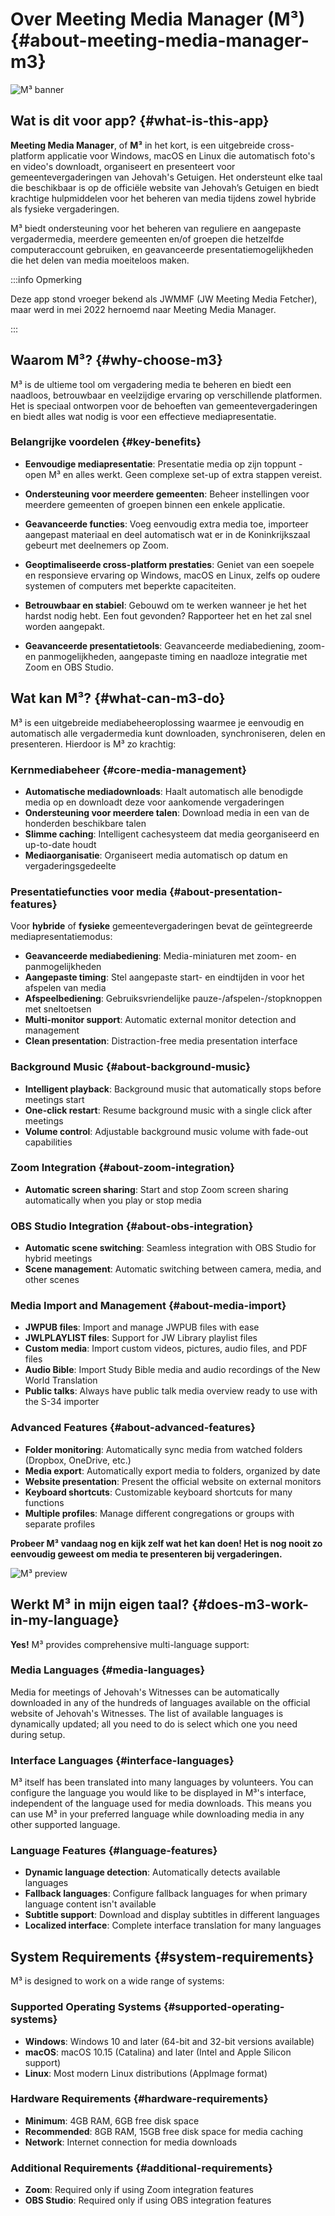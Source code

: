 # Over Meeting Media Manager (M³) {#about-meeting-media-manager-m3}

![M³ banner](./../assets/m3-banner.png)

## Wat is dit voor app? {#what-is-this-app}

**Meeting Media Manager**, of **M³** in het kort, is een uitgebreide cross-platform applicatie voor Windows, macOS en Linux die automatisch foto's en video's downloadt, organiseert en presenteert voor gemeentevergaderingen van Jehovah's Getuigen. Het ondersteunt elke taal die beschikbaar is op de officiële website van Jehovah’s Getuigen en biedt krachtige hulpmiddelen voor het beheren van media tijdens zowel hybride als fysieke vergaderingen.

M³ biedt ondersteuning voor het beheren van reguliere en aangepaste vergadermedia, meerdere gemeenten en/of groepen die hetzelfde computeraccount gebruiken, en geavanceerde presentatiemogelijkheden die het delen van media moeiteloos maken.

:::info Opmerking

Deze app stond vroeger bekend als JWMMF (JW Meeting Media Fetcher), maar werd in mei 2022 hernoemd naar Meeting Media Manager.

:::

## Waarom M³? {#why-choose-m3}

M³ is de ultieme tool om vergadering media te beheren en biedt een naadloos, betrouwbaar en veelzijdige ervaring op verschillende platformen. Het is speciaal ontworpen voor de behoeften van gemeentevergaderingen en biedt alles wat nodig is voor een effectieve mediapresentatie.

### Belangrijke voordelen {#key-benefits}

- **Eenvoudige mediapresentatie**: Presentatie media op zijn toppunt - open M³ en alles werkt. Geen complexe set-up of extra stappen vereist.

- **Ondersteuning voor meerdere gemeenten**: Beheer instellingen voor meerdere gemeenten of groepen binnen een enkele applicatie.

- **Geavanceerde functies**: Voeg eenvoudig extra media toe, importeer aangepast materiaal en deel automatisch wat er in de Koninkrijkszaal gebeurt met deelnemers op Zoom.

- **Geoptimaliseerde cross-platform prestaties**: Geniet van een soepele en responsieve ervaring op Windows, macOS en Linux, zelfs op oudere systemen of computers met beperkte capaciteiten.

- **Betrouwbaar en stabiel**: Gebouwd om te werken wanneer je het het hardst nodig hebt. Een fout gevonden? Rapporteer het en het zal snel worden aangepakt.

- **Geavanceerde presentatietools**: Geavanceerde mediabediening, zoom- en panmogelijkheden, aangepaste timing en naadloze integratie met Zoom en OBS Studio.

## Wat kan M³? {#what-can-m3-do}

M³ is een uitgebreide mediabeheeroplossing waarmee je eenvoudig en automatisch alle vergadermedia kunt downloaden, synchroniseren, delen en presenteren. Hierdoor is M³ zo krachtig:

### Kernmediabeheer {#core-media-management}

- **Automatische mediadownloads**: Haalt automatisch alle benodigde media op en downloadt deze voor aankomende vergaderingen
- **Ondersteuning voor meerdere talen**: Download media in een van de honderden beschikbare talen
- **Slimme caching**: Intelligent cachesysteem dat media georganiseerd en up-to-date houdt
- **Mediaorganisatie**: Organiseert media automatisch op datum en vergaderingsgedeelte

### Presentatiefuncties voor media {#about-presentation-features}

Voor **hybride** of **fysieke** gemeentevergaderingen bevat de geïntegreerde mediapresentatiemodus:

- **Geavanceerde mediabediening**: Media-miniaturen met zoom- en panmogelijkheden
- **Aangepaste timing**: Stel aangepaste start- en eindtijden in voor het afspelen van media
- **Afspeelbediening**: Gebruiksvriendelijke pauze-/afspelen-/stopknoppen met sneltoetsen
- **Multi-monitor support**: Automatic external monitor detection and management
- **Clean presentation**: Distraction-free media presentation interface

### Background Music {#about-background-music}

- **Intelligent playback**: Background music that automatically stops before meetings start
- **One-click restart**: Resume background music with a single click after meetings
- **Volume control**: Adjustable background music volume with fade-out capabilities

### Zoom Integration {#about-zoom-integration}

- **Automatic screen sharing**: Start and stop Zoom screen sharing automatically when you play or stop media

### OBS Studio Integration {#about-obs-integration}

- **Automatic scene switching**: Seamless integration with OBS Studio for hybrid meetings
- **Scene management**: Automatic switching between camera, media, and other scenes

### Media Import and Management {#about-media-import}

- **JWPUB files**: Import and manage JWPUB files with ease
- **JWLPLAYLIST files**: Support for JW Library playlist files
- **Custom media**: Import custom videos, pictures, audio files, and PDF files
- **Audio Bible**: Import Study Bible media and audio recordings of the New World Translation
- **Public talks**: Always have public talk media overview ready to use with the S-34 importer

### Advanced Features {#about-advanced-features}

- **Folder monitoring**: Automatically sync media from watched folders (Dropbox, OneDrive, etc.)
- **Media export**: Automatically export media to folders, organized by date
- **Website presentation**: Present the official website on external monitors
- **Keyboard shortcuts**: Customizable keyboard shortcuts for many functions
- **Multiple profiles**: Manage different congregations or groups with separate profiles

**Probeer M³ vandaag nog en kijk zelf wat het kan doen! Het is nog nooit zo eenvoudig geweest om media te presenteren bij vergaderingen.**

![M³ preview](./../assets/m3-preview.png)

## Werkt M³ in mijn eigen taal? {#does-m3-work-in-my-language}

**Yes!** M³ provides comprehensive multi-language support:

### Media Languages {#media-languages}

Media for meetings of Jehovah's Witnesses can be automatically downloaded in any of the hundreds of languages available on the official website of Jehovah's Witnesses. The list of available languages is dynamically updated; all you need to do is select which one you need during setup.

### Interface Languages {#interface-languages}

M³ itself has been translated into many languages by volunteers. You can configure the language you would like to be displayed in M³'s interface, independent of the language used for media downloads. This means you can use M³ in your preferred language while downloading media in any other supported language.

### Language Features {#language-features}

- **Dynamic language detection**: Automatically detects available languages
- **Fallback languages**: Configure fallback languages for when primary language content isn't available
- **Subtitle support**: Download and display subtitles in different languages
- **Localized interface**: Complete interface translation for many languages

## System Requirements {#system-requirements}

M³ is designed to work on a wide range of systems:

### Supported Operating Systems {#supported-operating-systems}

- **Windows**: Windows 10 and later (64-bit and 32-bit versions available)
- **macOS**: macOS 10.15 (Catalina) and later (Intel and Apple Silicon support)
- **Linux**: Most modern Linux distributions (AppImage format)

### Hardware Requirements {#hardware-requirements}

- **Minimum**: 4GB RAM, 6GB free disk space
- **Recommended**: 8GB RAM, 15GB free disk space for media caching
- **Network**: Internet connection for media downloads

### Additional Requirements {#additional-requirements}

- **Zoom**: Required only if using Zoom integration features
- **OBS Studio**: Required only if using OBS integration features
